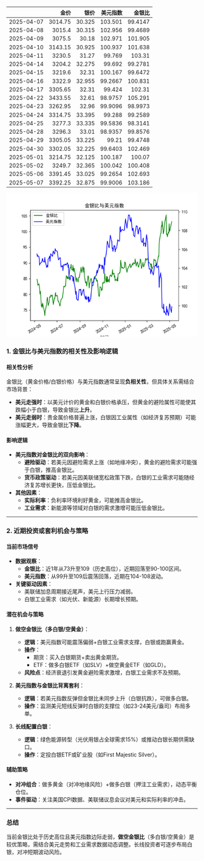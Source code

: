 |            |    金价 |   银价 |   美元指数 |   金银比 |
|:-----------|--------:|-------:|-----------:|---------:|
| 2025-04-07 | 3014.75 | 30.325 |   103.501  |  99.4147 |
| 2025-04-08 | 3015.4  | 30.315 |   102.956  |  99.4689 |
| 2025-04-09 | 3075.5  | 30.18  |   102.971  | 101.905  |
| 2025-04-10 | 3143.15 | 30.925 |   100.937  | 101.638  |
| 2025-04-11 | 3230.5  | 31.27  |    99.769  | 103.31   |
| 2025-04-14 | 3204.2  | 32.275 |    99.692  |  99.2781 |
| 2025-04-15 | 3219.6  | 32.31  |   100.167  |  99.6472 |
| 2025-04-16 | 3322.9  | 32.955 |    99.2667 | 100.831  |
| 2025-04-17 | 3305.65 | 32.31  |    99.424  | 102.31   |
| 2025-04-22 | 3433.55 | 32.61  |    98.9757 | 105.291  |
| 2025-04-23 | 3262.95 | 32.96  |    99.9096 |  98.9973 |
| 2025-04-24 | 3314.75 | 33.395 |    99.288  |  99.2589 |
| 2025-04-25 | 3277.3  | 33.335 |    99.5836 |  98.3141 |
| 2025-04-28 | 3296.3  | 33.01  |    98.9357 |  99.8576 |
| 2025-04-29 | 3305.05 | 33.225 |    99.21   |  99.4748 |
| 2025-04-30 | 3302.05 | 32.225 |    99.6403 | 102.469  |
| 2025-05-01 | 3214.75 | 32.125 |   100.187  | 100.07   |
| 2025-05-02 | 3249.7  | 32.365 |   100.042  | 100.408  |
| 2025-05-06 | 3391.45 | 33.025 |    99.2654 | 102.693  |
| 2025-05-07 | 3392.25 | 32.875 |    99.9006 | 103.186  |

![图](gold_silver_usdx.png)



### 1. 金银比与美元指数的相关性及影响逻辑

#### 相关性分析
金银比（黄金价格/白银价格）与美元指数通常呈现**负相关性**，但具体关系需结合市场背景：
- **美元走强时**：以美元计价的黄金和白银价格承压，但黄金的避险属性可能使其跌幅小于白银，导致金银比**上升**。
- **美元走弱时**：贵金属价格普遍上涨，白银因工业属性（如经济复苏预期）可能涨幅更大，导致金银比**下降**。

#### 影响逻辑
- **美元指数对金银比的双向影响**：
  - **避险驱动**：若美元因避险需求上涨（如地缘冲突），黄金的避险需求可能强于白银，推高金银比。
  - **货币政策驱动**：若美元因美联储宽松政策下跌，白银的工业需求可能随经济复苏增长更快，压低金银比。
- **其他因素**：
  - **实际利率**：负利率环境利好黄金，可能推高金银比。
  - **工业需求**：新能源等领域对白银的需求激增可能压低金银比。

---

### 2. 近期投资或套利机会与策略

#### 当前市场信号
- **数据观察**：
  - **金银比**：近1年从73升至109（历史高位），近期回落至90-100区间。
  - **美元指数**：从99升至109后震荡回落，近期在104-108波动。
- **关键驱动因素**：
  - 美联储加息周期接近尾声，美元上行压力减弱。
  - 白银工业需求（如光伏、新能源）长期增长预期。

#### 潜在机会与策略
1. **做空金银比（多白银/空黄金）**：
   - **逻辑**：美元指数可能震荡偏弱+白银工业需求支撑，白银或跑赢黄金。
   - **操作**：
     - 期货：买入白银期货+卖出黄金期货。
     - ETF：做多白银ETF（如SLV）+做空黄金ETF（如GLD）。
   - **风险点**：经济衰退引发黄金避险需求激增，白银工业需求不及预期。

2. **美元指数与金银比背离套利**：
   - **逻辑**：若美元指数反弹但金银比未同步上升（白银抗跌），可做多白银。
   - **操作**：监测美元短线反弹时白银的支撑位（如23-24美元/盎司）布局多单。

3. **长线配置白银**：
   - **逻辑**：绿色能源转型（光伏用银占全球需求15%）或推动白银长期供需缺口。
   - **操作**：定投白银ETF或矿业股（如First Majestic Silver）。

#### 辅助策略
- **对冲组合**：做多黄金（对冲地缘风险）+做多白银（押注工业需求），动态平衡仓位。
- **事件驱动**：关注美国CPI数据、美联储议息会议对美元和实际利率的冲击。

---

### 总结
当前金银比处于历史高位且美元指数边际走弱，**做空金银比**（多白银/空黄金）是较优策略，需结合美元走势和工业需求数据动态调整。长线投资者可逐步布局白银，对冲短期波动风险。
